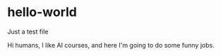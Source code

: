 # hello-world
Just a test file

Hi humans,
I like AI courses, and here I'm going to do some funny jobs.
